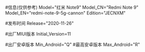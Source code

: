 #信息(仅供参考)
Model="红米 Note9"
Model_CN="Redmi Note 9"
Model_EN="redmi-note-9-5g-cannon"
Edition="JECNXM"

#发布时间
Release="2020-11-26"

#出厂MIUI版本
Initial_Version=11

#出厂安卓版本
Min_Android="Q"
#最高安卓版本
Max_Android="R"
